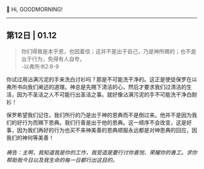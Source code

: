 👋 Hi, GOODMORNING!
* * *
## 第12日 | 01.12 ##

> 你们得救是本乎恩，也因着信；这并不是出于自己，乃是神所赐的；也不是出于行为，免得有人自夸。  
> -以弗所书2:8-9

你试过用沾满污泥的手来洗白讨衫吗？那是不可能洗干净的。这正是使徒保罗在以弗所书向我们阐述的道理。神总是先赐下清洁的心，然后才要求我们过清洁的生活，因为不圣洁之人不可能行出圣洁之事。就好像沾满污泥的手不可能洗干净白耐衫！

保罗希望我们记住，我们所行的乃是出于神的恩典而不是倒过来。他并不是因为我们的好行为而赐下恩典。我们行善是出于他的恩典。这一顺序不会改变，这是好事，因为我们再好的行为也买不来神美善的恩典顺服永远都是对神恩典的回应，因我们的神何等美善！

###### 祷告：主啊，我知道我是你的工作，我受造是要行讨你喜悦、荣耀你的善工。求你帮助我今日以及我生命的每一日都行出这目的。
